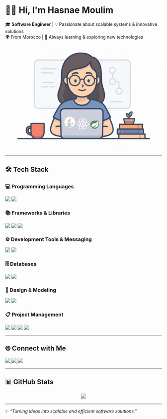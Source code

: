 <!-- Bannière animée ou image -->
# 👩‍💻 Hi, I'm Hasnae Moulim  

🎓 **Software Engineer** | 💡 Passionate about scalable systems & innovative solutions  
🌍 From Morocco | 🚀 Always learning & exploring new technologies  

<p align="center">
  <img src="assets/banner.png" alt="Hi, I'm Hasnae Moulim" width="800"/>
</p>



---

## 🛠️ Tech Stack  

### 💻 Programming Languages  
<p align="left">
  <img src="https://skillicons.dev/icons?i=java,c,cs,js,html,css" />
  <img src="https://img.shields.io/badge/PLSQL-003B57?style=for-the-badge&logo=oracle&logoColor=white" />
</p>

### 📚 Frameworks & Libraries  
<p align="left">
  <img src="https://skillicons.dev/icons?i=spring,react,laravel,bootstrap,androidstudio,dotnet,nextjs,express,threejs" />
  <img src="https://img.shields.io/badge/ML.NET-512BD4?style=for-the-badge&logo=.net&logoColor=white" />
  <img src="https://img.shields.io/badge/SignalR-512BD4?style=for-the-badge&logo=dotnet&logoColor=white" />
</p>

### ⚙️ Development Tools & Messaging  
<p align="left">
  <img src="https://skillicons.dev/icons?i=maven,git,github" />
  <img src="https://img.shields.io/badge/MQTT-660066?style=for-the-badge&logo=mqtt&logoColor=white" />
</p>

### 🗄️ Databases  
<p align="left">
  <img src="https://skillicons.dev/icons?i=mysql,oracle,mongodb,postgres" />
  <img src="https://img.shields.io/badge/InfluxDB-22ADF6?style=for-the-badge&logo=influxdb&logoColor=white" />
</p>

### 🎨 Design & Modeling  
<p align="left">
  <img src="https://img.shields.io/badge/UML-02569B?style=for-the-badge&logo=uml&logoColor=white" />
  <img src="https://img.shields.io/badge/Merise-FF6600?style=for-the-badge" />
</p>

### 📋 Project Management  
<p align="left">
  <img src="https://img.shields.io/badge/Scrum-009FDA?style=for-the-badge&logo=scrumalliance&logoColor=white" />
  <img src="https://img.shields.io/badge/Kanban-0052CC?style=for-the-badge&logo=trello&logoColor=white" />
  <img src="https://img.shields.io/badge/Jira-0052CC?style=for-the-badge&logo=jira&logoColor=white" />
  <img src="https://img.shields.io/badge/Trello-026AA7?style=for-the-badge&logo=trello&logoColor=white" />
</p>

---

## 🌐 Connect with Me  
<p align="left">
  <a href="https://linkedin.com/in/ton-lien" target="_blank">
    <img src="https://skillicons.dev/icons?i=linkedin" />
  </a>
  <a href="mailto:tonmail@example.com">
    <img src="https://skillicons.dev/icons?i=gmail" />
  </a>
  <a href="https://github.com/hasnaemoulim">
    <img src="https://skillicons.dev/icons?i=github" />
  </a>
</p>

---

## 📊 GitHub Stats  

<p align="center">
  <img src="https://github-readme-stats.vercel.app/api/top-langs/?username=hasnaemoulim&layout=compact&theme=tokyonight" height="150" />
</p>

---

✨ *“Turning ideas into scalable and efficient software solutions.”*  
